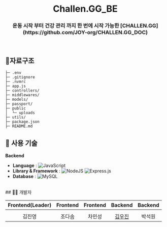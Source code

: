 <h1 align="middle">Challen.GG_BE</h1>
<h3 align="middle">운동 시작 부터 건강 관리 까지 한 번에 시작 가능한 [CHALLEN.GG](https://github.com/JOY-org/CHALLEN.GG_DOC) </h3>

<br/>

## 📁자료구조
```
├─ .env
├─ .gitignore
├─ .nvmrc
├─ app.js
├─ controllers/
├─ middlewares/
├─ models/
├─ passport/
├─ public
│  └─ uploads
├─ utils/
├─ package.json
├─ README.md
```

## 🔧 사용 기술
**Backend**
- **Language** : ![JavaScript](https://img.shields.io/badge/javascript-%23323330.svg?style=for-the-badge&logo=javascript&logoColor=%23F7DF1E)
- **Library & Framework** :
  ![NodeJS](https://img.shields.io/badge/node.js-6DA55F?style=for-the-badge&logo=node.js&logoColor=white)
  ![Express.js](https://img.shields.io/badge/express.js-%23404d59.svg?style=for-the-badge&logo=express&logoColor=%2361DAFB)
- **Database** : ![MySQL](https://img.shields.io/badge/mysql-4479A1.svg?style=for-the-badge&logo=mysql&logoColor=white)


<br /> 
## 🙋‍♂️ 개발자

|                                          Frontend(Leader)                                           |                                         Frontend                                          |                                         Frontend                                          |                                         Backend                                         |                                           Backend                                           |            
| :----------------------------------------------------------------------------------------: | :--------------------------------------------------------------------------------------: | :--------------------------------------------------------------------------------------: | :-------------------------------------------------------------------------------------: | :--------------------------------------------------------------------------------------: |
|  |  |  |  | 
|                            김진영                            |                           조다솜                          |                          차민성                        |                         [김우진](https://github.com/kwj7554)                        |                          박석원                        |                          
